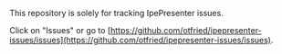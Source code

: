 This repository is solely for tracking IpePresenter issues.

Click on "Issues" or go to
[https://github.com/otfried/ipepresenter-issues/issues](https://github.com/otfried/ipepresenter-issues/issues).

